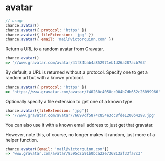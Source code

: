 # avatar

```js
// usage
chance.avatar()
chance.avatar({ protocol: 'https' })
chance.avatar({ fileExtension: 'jpg' })
chance.avatar({ email: 'mail@victorquinn.com' })
```

Return a URL to a random avatar from Gravatar.

```js
chance.avatar()
=> '//www.gravatar.com/avatar/41f84bab4a852971eb1d26a287acb763'
```

By default, a URL is returned without a protocol. Specify one to get a random
url but with a known protocol.

```js
chance.avatar({ protocol: 'https' })
=> 'https://www.gravatar.com/avatar/f40260c4058cc904b7db652c26099966'
```

Optionally specify a file extension to get one of a known type.

```js
chance.avatar({fileExtension: 'jpg'})
=> '//www.gravatar.com/avatar/76697df5874c854e3cc8fde1200b4298.jpg'
```

You can also use it with a known email address to just get that gravatar.

However, note this, of course, no longer makes it random, just more of a helper
function.

```js
chance.avatar({email: 'mail@victorquinn.com'})
=> 'www.gravatar.com/avatar/8595c2591b0bca22e736813af33fa7c3'
```
